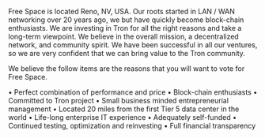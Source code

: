 Free Space is located Reno, NV, USA. Our roots started in LAN / WAN networking over 20 years ago, we but have quickly become block-chain enthusiasts. We are investing in Tron for all the right reasons and take a long-term viewpoint. We believe in the overall mission, a decentralized network, and community spirit. We have been successful in all our ventures, so we are very confident that we can bring value to the Tron community. 

We believe the follow items are the reasons that you will want to vote for Free Space.

• Perfect combination of performance and price
• Block-chain enthusiasts
• Committed to Tron project
• Small business minded entrepreneurial management
• Located 20 miles from the first Tier 5 data center in the world
• Life-long enterprise IT experience
• Adequately self-funded
• Continued testing, optimization and reinvesting
• Full financial transparency
